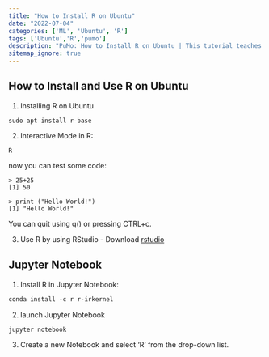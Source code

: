 ```yaml
---
title: "How to Install R on Ubuntu"
date: "2022-07-04"
categories: ['ML', 'Ubuntu', 'R']
tags: ['Ubuntu','R','pumo']
description: "PuMo: How to Install R on Ubuntu | This tutorial teaches you to install R on Ubuntu."
sitemap_ignore: true
---
```


## How to Install and Use R on Ubuntu

1. Installing R on Ubuntu

```BashSession
sudo apt install r-base
```

2. Interactive Mode in R:

```BashSession
R
```

now you can test some code:

```BashSession
> 25+25
[1] 50

> print ("Hello World!")
[1] "Hello World!"
```

You can quit using q() or pressing CTRL+c.

3. Use R by using RStudio - Download [rstudio](https://www.rstudio.com/products/rstudio/download/ "rstudio")

## Jupyter Notebook

1. Install R in Jupyter Notebook:

```python
conda install -c r r-irkernel
```

2. launch Jupyter Notebook

```python
jupyter notebook
```

3. Create a new Notebook and select ‘R‘ from the drop-down list.
